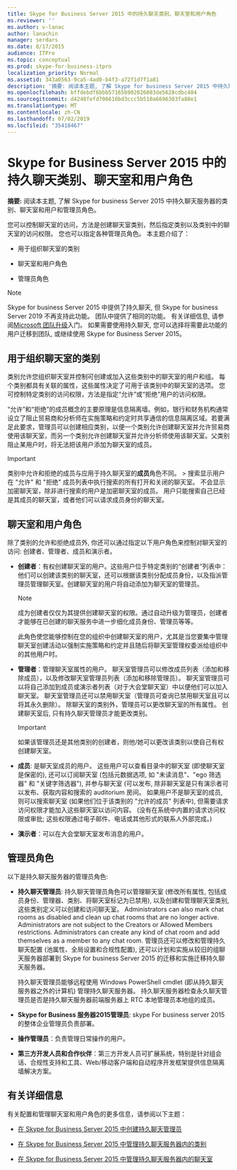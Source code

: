 ```yaml
---
title: Skype for Business Server 2015 中的持久聊天类别、聊天室和用户角色
ms.reviewer: ''
ms.author: v-lanac
author: lanachin
manager: serdars
ms.date: 8/17/2015
audience: ITPro
ms.topic: conceptual
ms.prod: skype-for-business-itpro
localization_priority: Normal
ms.assetid: 343a0563-9ca5-4ad0-b4f3-a72f1d7f1a81
description: '摘要: 阅读本主题, 了解 Skype for business Server 2015 中持久聊天服务器的类别、聊天室和用户和管理员角色。'
ms.openlocfilehash: bffdebdf6bbb57165b902026083de5628cdbc404
ms.sourcegitcommit: d4248fefd706616bd3ccc5b510a6696303fa88e1
ms.translationtype: MT
ms.contentlocale: zh-CN
ms.lasthandoff: 07/02/2019
ms.locfileid: "35418467"
---
```

# <a name="persistent-chat-categories-chat-rooms-and-user-roles-in-skype-for-business-server-2015"></a>Skype for Business Server 2015 中的持久聊天类别、聊天室和用户角色
 
**摘要:** 阅读本主题, 了解 Skype for business Server 2015 中持久聊天服务器的类别、聊天室和用户和管理员角色。
  
您可以控制聊天室的访问，方法是创建聊天室类别，然后指定类别以及类别中的聊天室的访问权限。 您也可以指定各种管理员角色。 本主题介绍了： 
  
- 用于组织聊天室的类别
    
- 聊天室和用户角色
    
- 管理员角色

> [!NOTE] 
> Skype for business Server 2015 中提供了持久聊天, 但 Skype for business Server 2019 不再支持此功能。 团队中提供了相同的功能。 有关详细信息, 请参阅[Microsoft 团队升级](/microsoftteams/upgrade-start-here)入门。 如果需要使用持久聊天, 您可以选择将需要此功能的用户迁移到团队, 或继续使用 Skype for Business Server 2015。 
    
## <a name="categories-for-organizing-chat-rooms"></a>用于组织聊天室的类别

类别允许您组织聊天室并控制可创建或加入这些类别中的聊天室的用户和组。 每个类别都具有关联的属性，这些属性决定了可用于该类别中的聊天室的选项。 您可控制特定类别的访问权限，方法是指定“允许”或“拒绝”用户的访问权限。
  
“允许”和“拒绝”的成员概念的主要原理是信息隔离墙。例如，银行和财务机构通常设立了阻止贸易商和分析师在实施策略和约定时共享通信的信息隔离区域。若要满足此要求，管理员可以创建相应类别，以便一个类别允许创建聊天室并允许贸易商使用该聊天室，而另一个类别允许创建聊天室并允许分析师使用该聊天室。父类别阻止某用户时，将无法把该用户添加为聊天室的成员。
  
> [!IMPORTANT]
> 类别中允许和拒绝的成员与应用于持久聊天室的**成员**角色不同。 > 搜索显示用户在 "允许" 和 "拒绝" 成员列表中执行搜索的所有打开和关闭的聊天室。 不会显示加密聊天室，除非进行搜索的用户是加密聊天室的成员。 用户只能搜索自己已经是其成员的聊天室，或者他们可以请求成员身份的聊天室。 
  
## <a name="chat-rooms-and-user-roles"></a>聊天室和用户角色

除了类别的允许和拒绝成员外, 你还可以通过指定以下用户角色来控制对聊天室的访问: 创建者、管理者、成员和演示者。
  
- **创建者**：有权创建聊天室的用户。这些用户位于特定类别的“创建者”列表中：他们可以创建该类别的聊天室，还可以根据该类别分配成员身份，以及指派管理员管理聊天室。创建聊天室的用户将自动添加为聊天室的管理员。
    
    > [!NOTE]
    > 成为创建者仅仅为其提供创建聊天室的权限。通过自动升级为管理员，创建者才能够在已创建的聊天服务中进一步细化成员身份、管理员等等。 
  
    此角色使您能够控制在您的组织中创建聊天室的用户，尤其是当您要集中管理聊天室创建活动以强制实施策略和约定并且随后将聊天室管理权委派给组织中的其他用户时。
    
- **管理者**：管理聊天室属性的用户。 聊天室管理员可以修改成员列表（添加和移除成员），以及修改聊天室管理员列表（添加和移除管理员）。 聊天室管理员可以将自己添加到成员或演示者列表（对于大会堂聊天室）中以便他们可以加入聊天室。 聊天室管理员还可以禁用聊天室（管理员可查询已禁用聊天室且可以将其永久删除）。 除聊天室的类别外，管理员可以更改聊天室的所有属性。 创建聊天室后, 只有持久聊天管理员才能更改类别。
    
    > [!IMPORTANT]
    > 如果该管理员还是其他类别的创建者，则他/她可以更改该类别以使自己有权创建聊天室。 
  
- **成员**: 是聊天室成员的用户。 这些用户可以查看目录中的聊天室 (即使聊天室是保密的), 还可以订阅聊天室 (包括元数据选项, 如 "未读消息"、"ego 筛选器" 和 "关键字筛选器"), 并参与聊天室 (可以发布, 除非聊天室是只有演示者可以发布、获取内容和搜索的 auditorium 房间。 如果用户不是聊天室的成员, 则可以搜索聊天室 (如果他们位于该类别的 "允许的成员" 列表中), 但需要请求访问权限才能加入这些聊天室以访问内容。 (没有在系统中内置的请求访问权限或审批; 这些权限通过电子邮件、电话或其他形式的联系人外部完成。)
    
- **演示者**：可以在大会堂聊天室发布消息的用户。
    
## <a name="administrator-roles"></a>管理员角色

以下是持久聊天服务器的管理员角色:
  
- **持久聊天管理员**: 持久聊天管理员角色可以管理聊天室 (修改所有属性, 包括成员身份、管理器、类别、将聊天室标记为已禁用), 以及创建和管理聊天室类别, 这些类别定义可以创建和访问聊天室。 Administrators can also mark chat rooms as disabled and clean up chat rooms that are no longer active. Administrators are not subject to the Creators or Allowed Members restrictions. Administrators can create any kind of chat room and add themselves as a member to any chat room. 管理员还可以修改和管理持久聊天配置 (池属性、全局设置和合规性配置), 还可以计划和实施从较旧的组聊天服务器部署到 Skype for business Server 2015 的迁移和实施迁移持久聊天服务器。
    
    持久聊天管理员能够远程使用 Windows PowerShell cmdlet (即从持久聊天服务器之外的计算机) 管理持久聊天服务器。 持久聊天服务器检查永久聊天管理员是否是持久聊天服务器前端服务器上 RTC 本地管理员本地组的成员。
    
- **Skype for Business 服务器2015管理员**: skype For business server 2015 的整体企业管理员负责部署。
    
- **操作管理员**：负责管理日常操作的用户。
    
- **第三方开发人员和合作伙伴**：第三方开发人员可扩展系统，特别是针对组会话、合规性支持和工具、Web/移动客户端和自动程序开发框架提供信息隔离墙解决方案。
    
## <a name="for-more-information"></a>有关详细信息

有关配置和管理聊天室和用户角色的更多信息，请参阅以下主题：
  
- [在 Skype for Business Server 2015 中创建持久聊天管理员](../../deploy/deploy-persistent-chat-server/create-a-persistent-chat-administrator.md)
    
- [在 Skype for Business Server 2015 中管理持久聊天服务器内的类别](../../manage/persistent-chat/categories.md)
    
- [在 Skype for Business Server 2015 中管理持久聊天服务器内的聊天室](../../manage/persistent-chat/chat-rooms.md)
    

